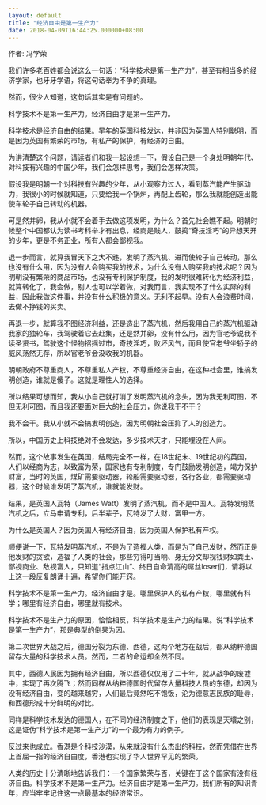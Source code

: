 ```yaml
---
layout: default
title: "经济自由是第一生产力"
date: 2018-04-09T16:44:25.000000+08:00
---
```


作者: 冯学荣

我们许多老百姓都会说这么一句话：“科学技术是第一生产力”，甚至有相当多的经济学家，也牙牙学语，将这句话奉为不争的真理。

然而，很少人知道，这句话其实是有问题的。

科学技术不是第一生产力。经济自由才是第一生产力。

科学技术是经济自由的结果。早年的英国科技发达，并非因为英国人特别聪明，而是因为英国有繁荣的市场，有私产的保护，有经济的自由。

为讲清楚这个问题，请读者们和我一起设想一下，假设自己是一个身处明朝年代、对科技有兴趣的中国少年，我们会怎样思考，我们会怎样决策。

假设我是明朝一个对科技有兴趣的少年，从小观察力过人，看到蒸汽能产生驱动力，我很小的时候就知道，只要给我一个锅炉，再配上齿轮，那么我就能创造出能使车轮子自己转动的机器。

可是然并卵，我从小就不会着手去做这项发明，为什么？首先社会瞧不起。明朝时候整个中国都认为读书考科举才有出息，经商是贱人，鼓捣“奇技淫巧”的异想天开的少年，更是不务正业，所有人都会鄙视我。

退一步而言，就算我冒天下之大不韪，发明了蒸汽机、进而使轮子自己转动，那么也没有什么用，因为没有人会购买我的技术，为什么没有人购买我的技术呢？因为明朝没有繁荣的商品市场，也没有专利保护制度，我的发明很难转化为经济利益，就算转化了，我会做，别人也可以学着做，对我而言，我实现不了什么实际的利益，因此我做这件事，并没有什么积极的意义。无利不起早。没有人会浪费时间，去做不挣钱的买卖。

再退一步，就算我不图经济利益，还是造出了蒸汽机，然后我用自己的蒸汽机驱动我家的独轮车，我驾驶着它去赶集，还是然并卵，没有什么用，因为官老爷说我不读圣贤书，驾驶这个怪物招摇过市，奇技淫巧，败坏风气，而且使官老爷坐轿子的威风荡然无存，所以官老爷会没收我的机器。

明朝政府不尊重商人，不尊重私人产权，不尊重经济自由，在这种社会里，谁搞发明创造，谁就是傻子。这就是理性人的选择。

所以结果可想而知，我从小自己就打消了发明蒸汽机的念头，因为我无利可图，不但无利可图，而且我还要面对巨大的社会压力，你说我干不干？

我不会干。我从小就不会搞发明创造，因为明朝社会压抑了人的创造力。

所以，中国历史上科技绝对不会发达，多少技术天才，只能埋没在人间。

然而，这个故事发生在英国，结局完全不一样，在18世纪末、19世纪初的英国，人们以经商为志，以致富为荣，国家也有专利制度，专门鼓励发明创造，竭力保护财富，当时的英国，煤矿需要驱动器，轮船需要驱动器，各行各业，都需要驱动器，这个时候谁发明了蒸汽机，谁就能发财。

结果，是英国人瓦特（James Watt）发明了蒸汽机，而不是中国人。瓦特发明蒸汽机之后，立马申请专利，后半辈子，瓦特发了大财，富甲一方。

为什么是英国人？因为英国人有经济自由，因为英国人保护私有产权。

顺便说一下，瓦特发明蒸汽机，不是为了造福人类，而是为了自己发财，然而正是他发财的贪欲，造福了人类的社会，那些穷得叮当响、身无分文却视钱财如粪土、鄙视商业、敌视富人，只知道“指点江山”、终日自命清高的屌丝loser们，请将以上这一段反复朗诵十遍，希望你们能开窍。

科学技术不是第一生产力。经济自由才是。哪里保护人的私有产权，哪里就有科学；哪里有经济自由，哪里就有技术。

科学技术不是生产力的原因，恰恰相反，科学技术是生产力的结果。说“科学技术是第一生产力”，那是典型的倒果为因。

第二次世界大战之后，德国分裂为东德、西德，这两个地方在战后，都从纳粹德国留存大量的科学技术人员。然而，二者的命运却全然不同。

其中，西德人民因为拥有经济自由，所以西德仅仅用了二十年，就从战争的废墟中，实现了再次腾飞；然而同样从纳粹德国时代留存大量科技人员的东德，却因为没有经济自由，变的越来越穷，人们最后竟然吃不饱饭，沦为德意志民族的耻辱，和西德形成十分鲜明的对比。

同样是科学技术发达的德国人，在不同的经济制度之下，他们的表现是天壤之别，这是证伪“科学技术是第一生产力”的一个最为有力的例子。

反过来也成立。香港是个科技沙漠，从来就没有什么杰出的科技，然而凭借在世界上首屈一指的经济自由度，香港也实现了华人世界罕见的繁荣。

人类的历史十分清晰地告诉我们：一个国家繁荣与否，关键在于这个国家有没有经济自由。科学技术不是第一生产力。经济自由才是第一生产力。我们所有的知识青年，应当牢牢记住这一点最基本的经济常识。

